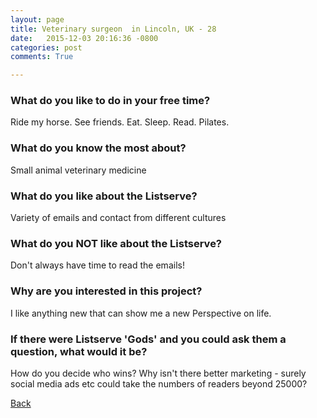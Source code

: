 ```yaml
---
layout: page
title: Veterinary surgeon  in Lincoln, UK - 28
date:   2015-12-03 20:16:36 -0800
categories: post
comments: True

---
```


### What do you like to do in your free time?
<p>Ride my horse. See friends. Eat.  Sleep. Read. Pilates. </p>

### What do you know the most about?
<p>Small animal veterinary medicine </p>

### What do you like about the Listserve?
<p>Variety of emails and contact from different cultures </p>

### What do you NOT like about the Listserve?
<p>Don't always have time to read the emails!</p>

### Why are you interested in this project?
<p>I like anything new that can show me a new
Perspective on life. </p>

### If there were Listserve 'Gods' and you could ask them a question, what would it be?
<p>How do you decide who wins? Why isn't there better marketing - surely social media ads etc could take the numbers of readers beyond 25000?</p>

[Back][1]

[1]: /responders/all